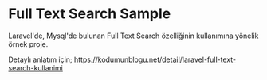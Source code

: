 # Full Text Search Sample

Laravel'de, Mysql'de bulunan Full Text Search özelliğinin kullanımına yönelik örnek proje.

Detaylı anlatım için; https://kodumunblogu.net/detail/laravel-full-text-search-kullanimi
